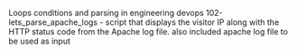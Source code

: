Loops conditions and parsing in engineering devops
102-lets_parse_apache_logs - script that displays the visitor IP along with the HTTP status code from the Apache log file. also included apache log file to be used as input
